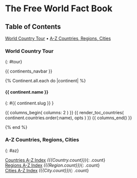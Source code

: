 # The Free World Fact Book


## Table of Contents

[World Country Tour](#tour) • [A-Z Countries, Regions, Cities](#az)



### World Country Tour
{: #tour}

{{ continents_navbar }}


{% Continent.all.each do |continent| %}


#### {{ continent.name }}
{: #{{ continent.slug }} }

  {{ columns_begin( columns: 2 ) }}
  {{ render_toc_countries( continent.countries.order(:name), opts ) }}
  {{ columns_end() }}

{% end %}<!-- each continent -->


### A-Z Countries, Regions, Cities
{: #az}

<!-- fix: for all-in-one page version use/check opts :inline -->
[Countries A-Z Index](countries.html) _({{Country.count}})_{: .count} <br>
[Regions A-Z Index](regions.html) _({{Region.count}})_{: .count} <br>
[Cities A-Z Index](cities.html) _({{City.count}})_{: .count}  <br>
